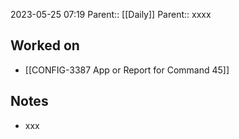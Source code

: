 2023-05-25 07:19
Parent:: [[Daily]] 
Parent:: xxxx





## Worked on

- [[CONFIG-3387 App or Report for Command 45]]

## Notes

- xxx





